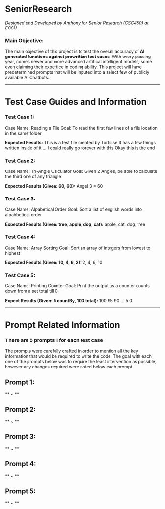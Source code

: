 # SeniorResearch
*Designed and Developed by Anthony for Senior Research (CSC450) at ECSU*

### Main Objective:
The main objective of this project is to test the overall accuracy of **AI generated functions against prewritten test cases**. With every passing year, comes newer and more advanced artifical intelligent models, some even claiming their expertice in coding ability. This project will have predetermined prompts that will be inputed into a select few of publicly available AI Chatbots..

---


# Test Case Guides and Information

### Test Case 1:
Case Name: Reading a File
Goal: To read the first few lines of a file location in the same folder

**Expected Results:**
This is a test file created by Tortoise
It has a few things written inside of it
...
I could really go forever with this
Okay this is the end


### Test Case 2:
Case Name: Tri-Angle Calculator
Goal: Given 2 Angles, be able to calculate the third one of any triangle

**Expected Results (Given: 60, 60):**
Angel 3 = 60


### Test Case 3:
Case Name: Alpabetical Order
Goal: Sort a list of english words into alpahbetical order

**Expected Results (Given: tree, apple, dog, cat):**
apple, cat, dog, tree


### Test Case 4: 
Case Name: Array Sorting
Goal: Sort an array of integers from lowest to highest

**Expected Results (Given: 10, 4, 6, 2):**
2, 4, 6, 10


### Test Case 5:
Case Name: Printing Counter
Goal: Print the output as a counter counts down from a set total till 0

**Expect Results (Given: 5 countBy, 100 total):**
100
95
90
...
5
0

---

# Prompt Related Information
### There are 5 prompts 1 for each test case
The prompts were carefully crafted in order to mention all the key information that would be required to write the code. The goal with each one of the prompts below was to require the least intervention as possible, however any changes required were noted below each prompt.

## Prompt 1:
** ~ **

## Prompt 2:
** ~ **

## Prompt 3:
** ~ **

## Prompt 4:
** ~ **

## Prompt 5:
** ~ **